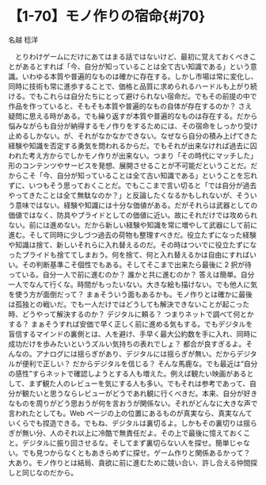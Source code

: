 # 【1-70】モノ作りの宿命{#j70}

<div class="author">名越 稔洋</div>

　とりわけゲームにだけにあてはまる話ではないけど、最初に覚えておくべきことがあるとすれば「今、自分が知っていることは全て古い知識である」という意識。いわゆる本質や普遍的なものは確かに存在する。しかし市場は常に変化し、同時に技術も常に進歩することで、価格と品質に求められるハードルも上がり続ける。でもこれらは自分たちにとって避けられない宿命だ。でもその前提の中で作品を作っていると、そもそも本質や普遍的なもの自体が存在するのか？ さえ疑問に思える時がある。でも繰り返すが本質や普遍的なものは存在する。だから悩みながらも自分が納得するモノ作りをするためには、その宿命をしっかり受け止めるしかない。が、それがなかなかできない。なぜなら自分の積み上げてきた経験や知識を否定する勇気を問われるからだ。でもそれが出来なければ過去に囚われた考え方からでしかモノ作りが出来ない。つまり「その時代にマッチした」形のコンテンツやサービスを発想、展開させることが不可能だということだ。だからこそ「今、自分が知っていることは全て古い知識である」ということを忘れずに、いつもそう思っておくことだ。でもここまで言い切ると「では自分が過去やってきたことは全て無駄なのか？」と反論したくなるかもしれないが、そういう意味ではない。経験や知識には十分な価値がある。だがそれらは武器としての価値ではなく、防具やプライドとしての価値に近い。故にそれだけでは攻められない。前には進めない。だから新しい経験や知識を常に増やして武器にして前に進む。そして同時に少しづつ過去の荷物も整理すべきだ。役立たずになった経験や知識は捨て、新しいそれらに入れ替えるのだ。その時はついでに役立たずになったプライドも捨ててしまおう。何を捨て、何と入れ替えるかは自由にすればいい。その判断基準こそ個性でもある。そしてそこまで出来たら最後に 2 択が待っている。自分一人で前に進むのか？ 誰かと共に進むのか？ 答えは簡単。自分一人でなんて行くな。時間がもったいない。大きな絵も描けない。でも他人に気を使う方が面倒だって？ まぁそういう面もあるかも。モノ作りとは確かに最後は孤独との戦いだ。でも一人だけではどうしても解決できないことが起こった時、どうやって解決するのか？ デジタルに頼る？ つまりネットで調べて何とかする？ まぁそうすれば安価で早く正しく前に進める気もする。でもデジタルを盲信するマインドの裏側とは、人を避け、手早く最大公約数を手に入れ、同時に成功だけを歩みたいというズルい気持ちの表れでしょ？ 都合が良すぎるよ。そんなの。アナログには揺らぎがあり、デジタルには揺らぎが無い。だからデジタルが便利で正しい？ だからデジタルを信じる？ そんな馬鹿な。でも最近は“自分の感性”すらネットで確認しようとする人も増えた。例えば観たい映画があるとして、まず観た人のレビューを気にする人も多い。でもそれは参考であって、自分が観たいと思うならレビューがどうであれ観に行くべきだ。本来、自分が好きなものを周りがどう思おうが何を言おうが関係ない。それがどんなに大きな声で言われたとしても。Web ページの上の位置にあるものが真実なら、真実なんていくらでも捏造できる。でもね、デジタルは裏切るよ。しかもその裏切りは揺らぎが無い分、人のそれ以上に冷酷で無責任だよ。その上で最後に憶えておくこと。デジタルに振り回させるな。そしてまず裏切らない人を探せ。簡単じゃない。でも見つからなくともあきらめずに探せ。ゲーム作りと関係あるかって？ 大あり。モノ作りとは結局、貪欲に前に進むために競い合い、許し合える仲間探しと同じなのだから。
